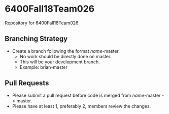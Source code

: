 # 6400Fall18Team026
Repository for 6400Fall18Team026

## Branching Strategy
- Create a branch following the format *name*-master.
    - No work should be directly done on master.
    - This will be your development branch.
    - Example: brian-master

## Pull Requests
- Please submit a pull request before code is merged from *name*-master -> master.
- Please have at least 1, preferably 2, members review the changes.